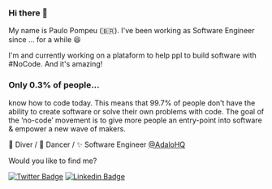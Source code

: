 ### Hi there 👋

My name is Paulo Pompeu (🇧🇷). I've been working as Software Engineer since ... for a while 😆

I'm and currently working on a plataform to help ppl to build software with #NoCode. And it's amazing! 

### Only 0.3% of people...
know how to code today. This means that 99.7% of people don’t have the ability to create software or solve their own problems with code. The goal of the ‘no-code’ movement is to give more people an entry-point into software & empower a new wave of makers.


🤿 Diver / 🕺 Dancer / ✨ Software Engineer [@AdaloHQ](http://www.adalo.com)

Would you like to find me?

[![Twitter Badge](https://img.shields.io/badge/-Twitter-1ca0f1?style=flat-square&labelColor=1ca0f1&logo=twitter&logoColor=white&link=https://twitter.com/paulopompeu)](https://twitter.com/paulopompeu)
[![Linkedin Badge](https://img.shields.io/badge/-LinkedIn-blue?style=flat-square&logo=Linkedin&logoColor=white&link=https://www.linkedin.com/in/paulopompeu)](https://www.linkedin.com/in/paulopompeu)


<!--
**paulopompeu/paulopompeu** is a ✨ _special_ ✨ repository because its `README.md` (this file) appears on your GitHub profile.

Here are some ideas to get you started:

- 🔭 I’m currently working on ...
- 🌱 I’m currently learning ...
- 👯 I’m looking to collaborate on ...
- 🤔 I’m looking for help with ...
- 💬 Ask me about ...
- 📫 How to reach me: ...
- 😄 Pronouns: ...
- ⚡ Fun fact: ...
-->
